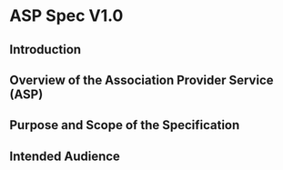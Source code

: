 # ASP Spec V1.0


## Introduction

## Overview of the Association Provider Service (ASP)

## Purpose and Scope of the Specification

## Intended Audience
